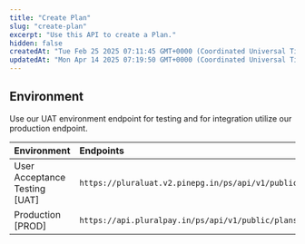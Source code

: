 ```yaml
---
title: "Create Plan"
slug: "create-plan"
excerpt: "Use this API to create a Plan."
hidden: false
createdAt: "Tue Feb 25 2025 07:11:45 GMT+0000 (Coordinated Universal Time)"
updatedAt: "Mon Apr 14 2025 07:19:50 GMT+0000 (Coordinated Universal Time)"
---
```

## Environment

Use our UAT environment endpoint for testing and for integration utilize our production endpoint.

| Environment                   | Endpoints                                               |
| :---------------------------- | :------------------------------------------------------ |
| User Acceptance Testing [UAT] | `https://pluraluat.v2.pinepg.in/ps/api/v1/public/plans` |
| Production [PROD]             | `https://api.pluralpay.in/ps/api/v1/public/plans`       |
